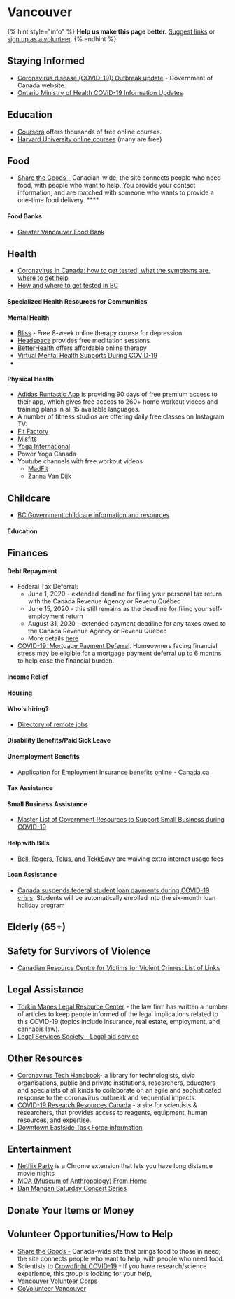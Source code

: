 # Vancouver

{% hint style="info" %}
**Help us make this page better.** [Suggest links](https://forms.gle/ykTSst9uoWceo5fn8%20) or [sign up as a volunteer](https://forms.gle/8z7yuJyz1m76y4Hi8).
{% endhint %}

## **Staying Informed**

* [Coronavirus disease \(COVID-19\): Outbreak update](https://www.canada.ca/en/public-health/services/diseases/2019-novel-coronavirus-infection.html) - Government of Canada website. 
* [Ontario Ministry of Health COVID-19 Information Updates ](https://www.ontario.ca/page/2019-novel-coronavirus?_ga=2.83869855.888435990.1585183989-418767691.1583958102)

## **Education**

* [Coursera](https://www.coursera.org/) offers thousands of free online courses.
* [Harvard University online courses](https://online-learning.harvard.edu/catalog) \(many are free\)

## **Food**

* [Share the Goods -](https://www.sharethegoods.ca.) Canadian-wide, the site connects people who need food, with people who want to help. You provide your contact information, and are matched with someone who wants to provide a one-time food delivery. ****

#### **Food Banks**

* [Greater Vancouver Food Bank](https://foodbank.bc.ca)

## **Health**

* [Coronavirus in Canada: how to get tested, what the symptoms are, where to get help](https://www.macleans.ca/society/health/coronavirus-in-canada-how-to-get-tested-what-the-symptoms-are-where-to-get-help/?fbclid=IwAR2DU2ER4axgdowHLdz4aV2fGwLvyIds1OVmXC0JJbmYOQGzjWSgMXR2Rvw)
* [How and where to get tested in BC](http://www.vch.ca/covid-19/about-covid-19/covid-19-testing)

#### **Specialized Health Resources for Communities**

#### **Mental Health**

* [Bliss](https://cimhs.com/) - Free 8-week online therapy course for depression
* [Headspace](https://www.headspace.com/covid-19) provides free meditation sessions 
* [BetterHealth](https://www.betterhelp.com/) offers affordable online therapy 
* [Virtual Mental Health Supports During COVID-19](https://www2.gov.bc.ca/gov/content/health/managing-your-health/mental-health-substance-use/virtual-supports-covid-19)
* 
#### **Physical Health**

* [Adidas Runtastic App](https://www.runtastic.com/checkout/results?experiments=benefits_footer&hide_progress_indicator=true&code=RNT-WBDA-XAVD&utm_campaign=home_workout_2020&utm_content=premium&utm_medium=email.newsletter&utm_source=runtastic&utm_term=2020-03-22&ut=65c587c02bf8a4a1166b9a262229377049160c2f&sc_src=email_2061300&sc_lid=24325610&sc_uid=nx6hB0LUkO&sc_llid=25137) is providing 90 days of free premium access to their app, which gives free access to 260+ home workout videos and training plans in all 15 available languages.
* A number of fitness studios are offering daily free classes on Instagram TV: 
* [Fit Factory](https://www.instagram.com/fitfactoryto/?hl=en)
* [Misfits](https://www.instagram.com/misfits/)
* [Yoga International](https://www.instagram.com/yoga_international/)
* Power Yoga Canada
* Youtube channels with free workout videos
  * [MadFit](https://www.youtube.com/channel/UCpQ34afVgk8cRQBjSJ1xuJQ)
  * [Zanna Van Dijk](https://www.youtube.com/channel/UCiwekT__lvIsNfPq9Ps2P8w)

## **Childcare**

* [BC Government childcare information and resources ](https://www2.gov.bc.ca/gov/content/family-social-supports/caring-for-young-children)

#### **Education**

## **Finances**

#### **Debt Repayment**

* Federal Tax Deferral: 
  * June 1, 2020 - extended deadline for filing your personal tax return with the Canada Revenue Agency or Revenu Québec 
  * June 15, 2020 - this still remains as the deadline for filing your self-employment return
  * August 31, 2020 - extended payment deadline for any taxes owed to the Canada Revenue Agency or Revenu Québec
  * More details [here](https://www.canada.ca/en/department-finance/news/2020/03/canadas-covid-19-economic-response-plan-support-for-canadians-and-businesses.html#Flexibility_for_Tax-filers)
* [COVID-19: Mortgage Payment Deferral](https://www.cmhc-schl.gc.ca/en/finance-and-investing/mortgage-loan-insurance/the-resource/covid19-understanding-mortgage-payment-deferral). Homeowners facing financial stress may be eligible for a mortgage payment deferral up to 6 months to help ease the financial burden.

#### **Income Relief**

#### **Housing**

#### **Who's hiring?**

* [Directory of remote jobs](https://docs.google.com/spreadsheets/d/1M-8J7z605dcPhUjYfyiKVxuci0e4AWsDLo_tvs19C5M/htmlview?fbclid=IwAR3ZaSqQPNqeGQSBgrcET629Zf5XJQqqg5P9Ry5EyAOgC2Ly5uPukF607Vk)

#### **Disability Benefits/Paid Sick Leave**

#### **Unemployment Benefits**

* [Application for Employment Insurance benefits online - Canada.ca](https://srv270.hrdc-drhc.gc.ca/AW/introduction?GoCTemplateCulture=en-CA)

#### **Tax Assistance**

#### **Small Business Assistance**

* [Master List of Government Resources to Support Small Business during COVID-19](https://ownrblog.com/covid19-support-for-small-business/?fbclid=IwAR1iOALY2Lx1EGRH_d5A_x43_NyOmE3YoSDQwyoUKQWxMGt8NOH22v2EiLc)

#### **Help with Bills**

* [Bell](https://www.bell.ca/Covid-19-update), [Rogers, Telus, and TekkSavy](https://globalnews.ca/news/6673413/coronavirus-rogers-data-overage-fees/) are waiving extra internet usage fees 

#### **Loan Assistance**

* [Canada suspends federal student loan payments during COVID-19 crisis](https://www.cbc.ca/news/politics/covid-19-coronavirus-pandemic-student-loans-1.5502179). Students will be automatically enrolled into the six-month loan holiday program

## **Elderly \(65+\)**

## **Safety for Survivors of Violence**

* [Canadian Resource Centre for Victims for Violent Crimes: List of Links ](https://crcvc.ca/links/)

## **Legal Assistance**

* [Torkin Manes Legal Resource Center](https://communications.torkinmanes.com/21/502/april-2020/newsletter%284%29.asp?sid=fe27d01c-3456-4516-8e86-5db304a77585&fbclid=IwAR1SSsMw-dzNS7u4Os3wRQnQa-HQRlBQ_Cr3g_3xvrkOux5rZ8V6nfsHfWU) - the law firm has written a number of articles to keep people informed of the legal implications related to this COVID-19 \(topics include insurance, real estate, employment, and cannabis law\). 
* [Legal Services Society - Legal aid service](https://lss.bc.ca/legal_aid) 

## **Other Resources**

* [Coronavirus Tech Handbook](https://coronavirustechhandbook.com/home)- a library for technologists, civic organisations, public and private institutions, researchers, educators and specialists of all kinds to collaborate on an agile and sophisticated response to the coronavirus outbreak and sequential impacts.
* [COVID-19 Research Resources Canada](https://covid19resources.ca/) - a site for scientists & researchers, that provides access to reagents, equipment, human resources, and expertise.
* [Downtown Eastside Task Force information](https://vancouver.ca/home-property-development/community-resilience.aspx)

## **Entertainment**

* [Netflix Party](https://www.netflixparty.com/) is a Chrome extension that lets you have long distance movie nights
* [MOA \(Museum of Anthropology\) From Home](https://moa.ubc.ca)
* [Dan Mangan Saturday Concert Series](https://sidedooraccess.com/shows/ga6rjcs3mSouqU6MyzNI) 

## **Donate Your Items or Money**

## **Volunteer Opportunities/How to Help**

* [Share the Goods -](https://www.sharethegoods.ca.) Canada-wide site that brings food to those in need; the site connects people who want to help, with people who need food.  
* Scientists to [Crowdfight COVID-19](https://crowdfightcovid19.org/) - If you have research/science experience, this group is looking for your help,
* [Vancouver Volunteer Corps](https://vancouver.ca/home-property-development/how-you-can-help-in-an-emergency.aspx)
* [GoVolunteer Vancouver](https://www.govolunteer.ca/volunteer-opportunities)

